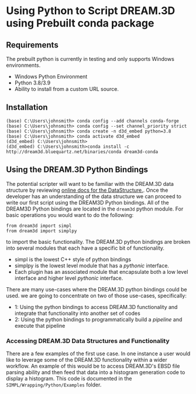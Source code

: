 # Using Python to Script DREAM.3D using Prebuilt conda package #

## Requirements ##

The prebuilt python is currently in testing and only supports Windows environments.

+ Windows Python Environment
+ Python 3.8/3.9
+ Ability to install from a custom URL source.

## Installation ##

```lang-console
(base) C:\Users\johnsmith> conda config --add channels conda-forge
(base) C:\Users\johnsmith> conda config --set channel_priority strict
(base) C:\Users\johnsmith> conda create -n d3d_embed python=3.8
(base) C:\Users\johnsmith> conda activate d3d_embed
(d3d_embed) C:\Users\johnsmith> 
(d3d_embed) C:\Users\johnsmith>conda install -c http://dream3d.bluequartz.net/binaries/conda dream3d-conda
```

## Using the DREAM.3D Python Bindings ##

The potential scripter will want to be familiar with the DREAM.3D data structure by reviewing [online docs for the DataStructure.](http://www.dream3d.io/1_UsingDREAM3D/%5BA%5D_DataStructure/). Once the developer has an understanding of the data structure we can proceed to write our first script using the DREAM3D Python bindings. All of the DREAM3D Python bindings are located in the `dream3d` python module. For basic operations you would want to do the following:

```{.python}
from dream3d import simpl
from dream3d import simplpy
```

to import the basic functionality. The DREAM.3D python bindings are broken into several modules that each have a specific bit of functionality.

+ simpl is the lowest C++ style of python bindings
+ simplpy is the lowest level module that has a *pythonic* interface.
+ Each plugin has an associated module that encapsulate both a low level interface and higher level *pythonic* interface. 

There are many use-cases where the DREAM.3D python bindings could be used. we are going to concentrate on two of those use-cases, specifically:

+ 1: Using the python bindings to access DREAM.3D functionality and integrate that functionality into another set of codes
+ 2: Using the python bindings to programmatically build a *pipeline* and execute that pipeline

### Accessing DREAM.3D Data Structures and Functionality ###

There are a few examples of the first use case. In one instance a user would like to leverage some of the DREAM.3D functionality within a wider workflow. An example of this would be to access DREAM.3D's EBSD file parsing ability and then feed that data into a histogram generation code to display a histogram. This code is documented in the `SIMPL/Wrapping/Python/Examples` folder.
